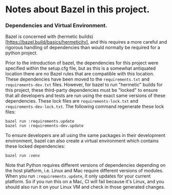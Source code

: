 # Notes about Bazel in this project.

### Dependencies and Virtual Environment.

Bazel is concerned with (hermetic builds)[https://bazel.build/basics/hermeticity], and this requires
a more careful and rigorous handling of dependencies than would normally be required for a python
project.

Prior to the introduction of bazel, the dependencies for this project were specified within the
setup.cfg file, but as this is a somewhat antiquated location there are no Bazel rules that are
compatible with this location. These dependencies have been moved to the `requirements.txt` and
`requirements-dev.txt` files. However, for bazel to run "hermetic" builds for this project, these
third-party dependencies must be "locked" to ensure that all developers and tests are run using the
exact same versions of these dependencies. These lock files are `requirements-lock.txt` and
`requirements-dev-lock.txt`. The following command regenerate these lock files:

```
bazel run :requirements.update
bazel run :requirements-dev.update
```

To ensure developers are all using the same packages in their development environment, bazel can
also create a virtual environment which contains these locked dependencies:

```
bazel run :venv
```

Note that Python requires different versions of dependencies depending on the host platform, i.e.
Linux and Mac require different versions of modules. When you run `:requirements.update`, it only
updates for your current platform. So if you run this on a Mac, CI will fail because it's Linux, and
you should also run it on your Linux VM and check in those generated changes.
